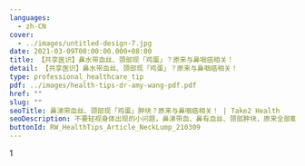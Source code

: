 ```yaml
---
languages:
  - zh-CN
cover:
  - ../images/untitled-design-7.jpg
date: 2021-03-09T00:00:00.000+08:00
title: 【共享医识】鼻水带血丝、颈部现「鸡蛋」？原来与鼻咽癌相关！
detail: 【共享医识】鼻水带血丝、颈部现「鸡蛋」？原来与鼻咽癌相关！
type: professional_healthcare_tip
pdf: ../images/health-tips-dr-amy-wang-pdf.pdf
href: ""
slug: ""
seoTitle: 鼻涕带血丝、颈部现「鸡蛋」肿块？原来与鼻咽癌相关！ | Take2 Health
seoDescription: 不要轻视身体出现的小问题，鼻涕带血、鼻有血丝、颈部肿块，原来全部都与鼻咽癌有关。点击进入Take2 Health 了解更多鼻咽癌症状。
buttonId: RW_HealthTips_Article_NeckLump_210309
---
```

1﻿
